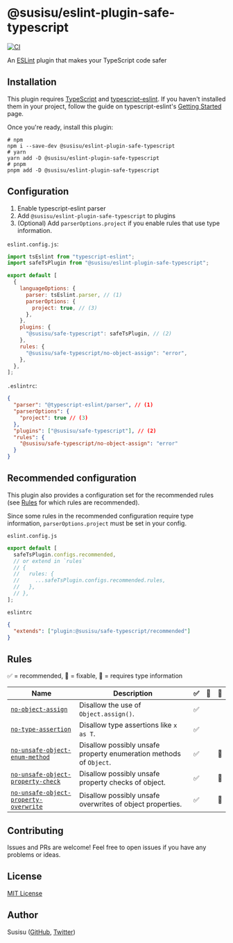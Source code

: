# @susisu/eslint-plugin-safe-typescript

[![CI](https://github.com/susisu/eslint-plugin-safe-typescript/workflows/CI/badge.svg)](https://github.com/susisu/eslint-plugin-safe-typescript/actions?query=workflow%3ACI)

An [ESLint](https://eslint.org) plugin that makes your TypeScript code safer

## Installation

This plugin requires [TypeScript](https://www.typescriptlang.org/) and [typescript-eslint](https://typescript-eslint.io/).
If you haven't installed them in your project, follow the guide on typescript-eslint's [Getting Started](https://typescript-eslint.io/getting-started) page.

Once you're ready, install this plugin:

``` shell
# npm
npm i --save-dev @susisu/eslint-plugin-safe-typescript
# yarn
yarn add -D @susisu/eslint-plugin-safe-typescript
# pnpm
pnpm add -D @susisu/eslint-plugin-safe-typescript
```

## Configuration

1. Enable typescript-eslint parser
2. Add `@susisu/eslint-plugin-safe-typescript` to plugins
3. (Optional) Add `parserOptions.project` if you enable rules that use type information.

`eslint.config.js`:

``` js
import tsEslint from "typescript-eslint";
import safeTsPlugin from "@susisu/eslint-plugin-safe-typescript";

export default [
  {
    languageOptions: {
      parser: tsEslint.parser, // (1)
      parserOptions: {
        project: true, // (3)
      },
    },
    plugins: {
      "@susisu/safe-typescript": safeTsPlugin, // (2)
    },
    rules: {
      "@susisu/safe-typescript/no-object-assign": "error",
    },
  },
];
```

`.eslintrc`:

``` json
{
  "parser": "@typescript-eslint/parser", // (1)
  "parserOptions": {
    "project": true // (3)
  },
  "plugins": ["@susisu/safe-typescript"], // (2)
  "rules": {
    "@susisu/safe-typescript/no-object-assign": "error"
  }
}
```

## Recommended configuration

This plugin also provides a configuration set for the recommended rules (see [Rules](#rules) for which rules are recommended).

Since some rules in the recommended configuration require type information, `parserOptions.project` must be set in your config.

`eslint.config.js`

``` js
export default [
  safeTsPlugin.configs.recommended,
  // or extend in `rules`
  // {
  //   rules: {
  //     ...safeTsPlugin.configs.recommended.rules,
  //   },
  // },
];
```

`eslintrc`

``` json
{
  "extends": ["plugin:@susisu/safe-typescript/recommended"]
}
```

## Rules

✅ = recommended, 🔧 = fixable, 💭 = requires type information

| Name | Description | ✅ | 🔧 | 💭 |
| --- | --- | --- | --- | --- |
| [`no-object-assign`](https://github.com/susisu/eslint-plugin-safe-typescript/blob/main/src/rules/no-object-assign/README.md) | Disallow the use of `Object.assign()`. | ✅ | | |
| [`no-type-assertion`](https://github.com/susisu/eslint-plugin-safe-typescript/blob/main/src/rules/no-type-assertion/README.md) | Disallow type assertions like `x as T`. | ✅ | | |
| [`no-unsafe-object-enum-method`](https://github.com/susisu/eslint-plugin-safe-typescript/blob/main/src/rules/no-unsafe-object-enum-method/README.md) | Disallow possibly unsafe property enumeration methods of `Object`. | ✅ | | 💭 |
| [`no-unsafe-object-property-check`](https://github.com/susisu/eslint-plugin-safe-typescript/blob/main/src/rules/no-unsafe-object-property-check/README.md) | Disallow possibly unsafe property checks of object. | ✅ | | 💭 |
| [`no-unsafe-object-property-overwrite`](https://github.com/susisu/eslint-plugin-safe-typescript/blob/main/src/rules/no-unsafe-object-property-overwrite/README.md) | Disallow possibly unsafe overwrites of object properties. | ✅ | | 💭 |

## Contributing

Issues and PRs are welcome!
Feel free to open issues if you have any problems or ideas.

## License

[MIT License](http://opensource.org/licenses/mit-license.php)

## Author

Susisu ([GitHub](https://github.com/susisu), [Twitter](https://twitter.com/susisu2413))
